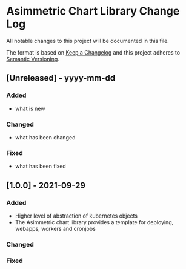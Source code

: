 # Asimmetric Chart Library Change Log

All notable changes to this project will be documented in this file.

The format is based on [Keep a Changelog](http://keepachangelog.com/) and this project adheres to [Semantic Versioning](http://semver.org/).

## [Unreleased] - yyyy-mm-dd

### Added

- what is new

### Changed

- what has been changed

### Fixed

- what has been fixed

## [1.0.0] - 2021-09-29

### Added

- Higher level of abstraction of kubernetes objects
- The Asimmetric chart library provides a template for deploying, webapps, workers and cronjobs

### Changed

### Fixed
